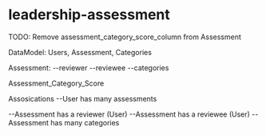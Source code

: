 leadership-assessment
=====================
TODO:  Remove assessment_category_score_column from Assessment

DataModel:
Users, Assessment, Categories

Assessment:
--reviewer
--reviewee
--categories


Assessment_Category_Score


Assosications
--User has many assessments

--Assessment has a reviewer (User)
--Assessment has a reviewee (User)
--Assessment has many categories



